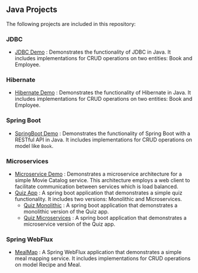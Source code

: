 ## Java Projects

The following projects are included in this repository:

### JDBC

- [JDBC Demo](./jdbc_demo/README.md) : Demonstrates the functionality of JDBC in Java. It includes implementations for CRUD operations on two entities: Book and Employee.

### Hibernate

- [Hibernate Demo](./hibernate_demo/README.md) : Demonstrates the functionality of Hibernate in Java. It includes implementations for CRUD operations on two entities: Book and Employee.

### Spring Boot

- [SpringBoot Demo](./springboot-demo/README.md) : Demonstrates the functionality of Spring Boot with a RESTful API in Java. It includes implementations for CRUD operations on model like `Book`.

### Microservices

- [Microservice Demo](./microservices-demo/README.md) : Demonstrates a microservice architecture for a simple Movie Catalog service. This architecture employs a web client to facilitate communication between services which is load balanced.
- [Quiz App](./quiz-app) : A spring boot application that demonstrates a simple quiz functionality. It includes two versions: Monolithic and Microservices.
    - [Quiz Monolithic](./quiz-app/quiz-monolithic-demo/README.md) : A spring boot application that demonstrates a monolithic version of the Quiz app.
    - [Quiz Microservices](./quiz-app/quiz-microservice-demo/README.md) : A spring boot application that demonstrates a microservice version of the Quiz app.

### Spring WebFlux

- [MealMap](./meal-map/README.md) : A Spring WebFlux application that demonstrates a simple meal mapping service. It includes implementations for CRUD operations on model Recipe and Meal.